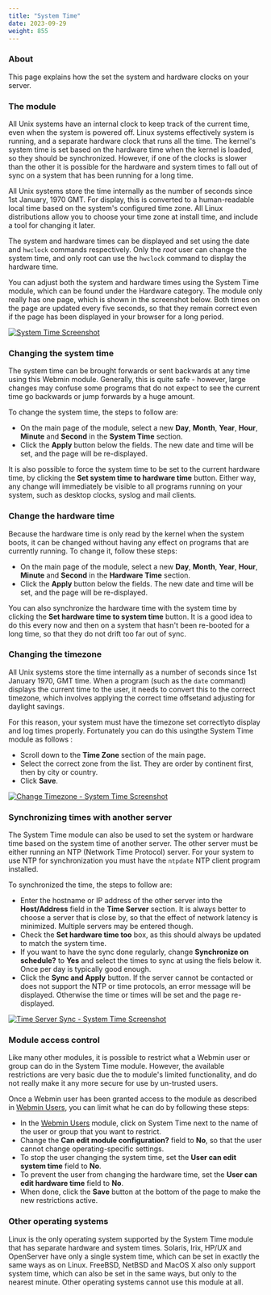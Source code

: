 ```yaml
---
title: "System Time"
date: 2023-09-29
weight: 855
---
```


### About
This page explains how the set the system and hardware clocks on your server. 

### The module
All Unix systems have an internal clock to keep track of the current time, even when the system is powered off. Linux systems effectively system is running, and a separate hardware clock that runs all the time. The kernel's system time is set based on the hardware time when the kernel is loaded, so they should be synchronized. However, if one of the clocks is slower than the other it is possible for the hardware and system times to fall out of sync on a system that has been running for a long time. 

All Unix systems store the time internally as the number of seconds since 1st January, 1970 GMT. For display, this is converted to a human-readable local time based on the system's configured time zone. All Linux distributions allow you to choose your time zone at install time, and include a tool for changing it later.

The system and hardware times can be displayed and set using the date and `hwclock` commands respectively. Only the _root_ user can change the system time, and only root can use the `hwclock` command to display the hardware time. 

You can adjust both the system and hardware times using the System Time module, which can be found under the Hardware category. The module only really has one page, which is shown in the screenshot below. Both times on the page are updated every five seconds, so that they remain correct even if the page has been displayed in your browser for a long period. 

[![](/images/docs/screenshots/modules/light/system-time.png "System Time Screenshot")](/images/docs/screenshots/modules/light/system-time.png)

### Changing the system time
The system time can be brought forwards or sent backwards at any time using this Webmin module. Generally, this is quite safe - however, large changes may confuse some programs that do not expect to see the current time go backwards or jump forwards by a huge amount. 

To change the system time, the steps to follow are:
- On the main page of the module, select a new **Day**, **Month**, **Year**, **Hour**, **Minute** and **Second** in the **System Time** section. 
- Click the **Apply** button below the fields. The new date and time will be set, and the page will be re-displayed. 

It is also possible to force the system time to be set to the current hardware time, by clicking the **Set system time to hardware time** button. Either way, any change will immediately be visible to all programs running on your system, such as desktop clocks, syslog and mail clients. 

### Change the hardware time
Because the hardware time is only read by the kernel when the system boots, it can be changed without having any effect on programs that are currently running. To change it, follow these steps: 
- On the main page of the module, select a new **Day**, **Month**, **Year**, **Hour**, **Minute** and **Second** in the **Hardware Time** section. 
- Click the **Apply** button below the fields. The new date and time will be set, and the page will be re-displayed. 

You can also synchronize the hardware time with the system time by clicking the **Set hardware time to system time** button. It is a good idea to do this every now and then on a system that hasn't been re-booted for a long time, so that they do not drift too far out of sync. 

### Changing the timezone
All Unix systems store the time internally as a number of seconds since 1st January 1970, GMT time. When a program (such as the `date` command) displays the current time to the user, it needs to convert this to the correct timezone, which involves applying the correct time offsetand adjusting for daylight savings.

For this reason, your system must have the timezone set correctlyto display and log times properly. Fortunately you can do this usingthe System Time module as follows :
- Scroll down to the **Time Zone** section of the main page.
- Select the correct zone from the list. They are order by continent first, then by city or country.
- Click **Save**.

[![](/images/docs/screenshots/modules/light/system-time-zone.png "Change Timezone - System Time Screenshot")](/images/docs/screenshots/modules/light/system-time-zone.png)

### Synchronizing times with another server
The System Time module can also be used to set the system or hardware time based on the system time of another server. The other server must be either running an NTP (Network Time Protocol) server. For your system to use NTP for synchronization you must have the `ntpdate` NTP client program installed. 

To synchronized the time, the steps to follow are: 
- Enter the hostname or IP address of the other server into the **Host/Address** field in the **Time Server** section. It is always better to choose a server that is close by, so that the effect of network latency is minimized. Multiple servers may be entered though.
- Check the **Set hardware time too** box, as this should always be updated to match the system time.
- If you want to have the sync done regularly, change **Synchronize on schedule?** to **Yes** and select the times to sync at using the fiels below it.  Once per day is typically good enough.
- Click the **Sync and Apply** button. If the server cannot be contacted or does not support the NTP or time protocols, an error message will be displayed. Otherwise the time or times will be set and the page re-displayed. 

[![](/images/docs/screenshots/modules/light/system-time-sync.png "Time Server Sync - System Time Screenshot")](/images/docs/screenshots/modules/light/system-time-sync.png)

### Module access control
Like many other modules, it is possible to restrict what a Webmin user or group can do in the System Time module. However, the available restrictions are very basic due the to module's limited functionality, and do not really make it any more secure for use by un-trusted users. 

Once a Webmin user has been granted access to the module as described in [Webmin Users](/docs/modules/webmin-users), you can limit what he can do by following these steps: 
- In the [Webmin Users](/docs/modules/webmin-users) module, click on System Time next to the name of the user or group that you want to restrict. 
- Change the **Can edit module configuration?** field to **No**, so that the user cannot change operating-specific settings. 
- To stop the user changing the system time, set the **User can edit system time** field to **No**. 
- To prevent the user from changing the hardware time, set the **User can edit hardware time** field to **No**. 
- When done, click the **Save** button at the bottom of the page to make the new restrictions active. 

### Other operating systems
Linux is the only operating system supported by the System Time module that has separate hardware and system times. Solaris, Irix, HP/UX and OpenServer have only a single system time, which can be set in exactly the same ways as on Linux. FreeBSD, NetBSD and MacOS X also only support system time, which can also be set in the same ways, but only to the nearest minute. Other operating systems cannot use this module at all.
